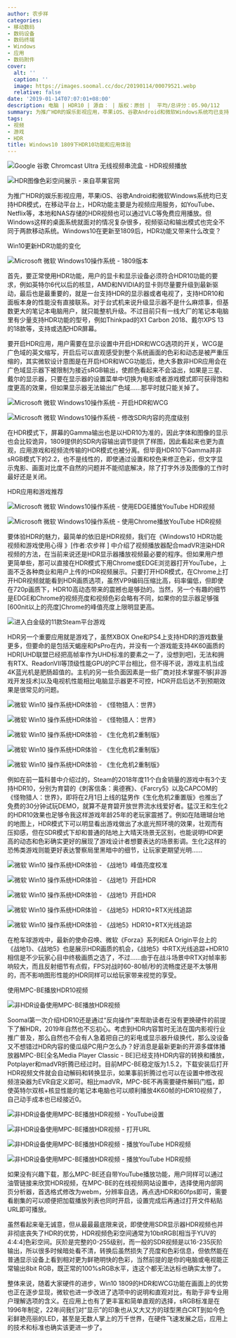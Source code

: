 ```yaml
---
author: 农步祥
categories:
- 移动数码
- 数码设备
- 数码终端
- Windows
- 应用
- 数码附件
cover:
  alt: ''
  caption: ''
  image: https://images.soomal.cc/doc/20190114/00079521.webp
  relative: false
date: '2019-01-14T07:07:01+08:00'
description: 电脑 | HDR10 | 源自： | 版权：原创 |  平均/总评分：05.90/112
summary: 为推广HDR的娱乐影视应用，苹果iOS、谷歌Android和微软Windows系统均已支持HDR模式，但Windows这样的桌面系统就面对的情况复杂很多，视频驱动和输出模式也完全不同于两款移动系统。Windows10在更新至1809后，HDR功能又带来什么改变？
tags:
- 视频
- 游戏
- HDR
title: Windows10 1809下HDR10功能和应用体验
---
```


![Google 谷歌 Chromcast Ultra 无线视频串流盒 - HDR视频播放](https://images.soomal.cc/doc/20180115/00072895_01.webp)



![HDR图像色彩空间展示 - 来自苹果官网](https://images.soomal.cc/doc/20180316/00073605_01.webp)



为推广HDR的娱乐影视应用，苹果iOS、谷歌Android和微软Windows系统均已支持HDR模式，在移动平台上，HDR功能主要是为视频应用服务，如YouTube、Netflix等，本地和NAS存储的HDR视频也可以通过VLC等免费应用播放。但Windows这样的桌面系统就面对的情况复杂很多，视频驱动和输出模式也完全不同于两款移动系统。Windows10在更新至1809后，HDR功能又带来什么改变？



Win10更新HDR功能的变化



![Microsoft 微软 Windows10操作系统 - 1809版本](https://images.soomal.cc/doc/20190114/00079500_01.webp)



首先，要正常使用HDR功能，用户的显卡和显示设备必须符合HDR10功能的要求，例如英特尔6代以后的核显，AMD和NVIDIA的显卡则尽量要升级到最新驱动，最后也是最重要的，就是一台支持HDR的显示器或者电视了，支持HDR10和面板本身的性能没有直接联系。对于台式机来说升级显示器不是什么麻烦事，但基数更大的笔记本电脑用户，就只能整机升级。不过目前只有一线大厂的笔记本电脑里有少量支持HDR功能的型号，例如Thinkpad的X1 Carbon 2018、戴尔XPS 13的18款等，支持或选配HDR屏幕。



要开启HDR应用，用户需要在显示设置中开启HDR和WCG选项的开关，WCG是广色域的英文缩写，开启后可以直观感受到整个系统画面的色彩和动态是被严重压缩的，其实微软设计意图是在开启HDR和WCG功能后，绝大多数非HDR应用会在广色域显示器下被限制为接近sRGB输出，使颜色看起来不会溢出，如果是三星、戴尔的显示器，只要在显示器的设置菜单中切换为电影或者游戏模式即可获得饱和度更高的效果，但如果显示器无法输出广色域……那平时就只能关掉了。



![Microsoft 微软 Windows10操作系统 - 开启HDR和WCG](https://images.soomal.cc/doc/20190114/00079501_01.webp)



![Microsoft 微软 Windows10操作系统 - 修改SDR内容的亮度级别](https://images.soomal.cc/doc/20190114/00079502_01.webp)



在HDR模式下，屏幕的Gamma输出也是以HDR10为准的，因此字体和图像的显示也会比较诡异，1809提供的SDR内容输出调节提供了样图，因此看起来也更为直观，应用游戏和视频流传输的HDR模式也被分离。但毕竟HDR10下Gamma并非sRGB模式下的2.2，也不是线性的，即使通过设置和校色来修正色彩，但文字显示鬼影、画面对比度不自然的问题并不能彻底解决，除了打字外涉及图像的工作时最好还是关闭。



HDR应用和游戏推荐



![Microsoft 微软 Windows10操作系统 - 使用EDGE播放YouTube HDR视频](https://images.soomal.cc/doc/20190114/00079503_01.webp)



![Microsoft 微软 Windows10操作系统 - 使用Chrome播放YouTube HDR视频](https://images.soomal.cc/doc/20190114/00079504_01.webp)



要体验HDR的魅力，最简单的依旧是HDR视频，我们在《Windows10 HDR功能视频和游戏使用心得 》[作者:农步祥 ]
中介绍了视频播放器配合madVR渲染HDR视频的方法，在当前来说还是HDR显示器播放视频最必要的程序。但如果用户想更简单些，那可以直接在HDR模式下用Chrome或EDGE浏览器打开YouTube，上面不乏各种商业和用户上传的HDR视频展示。只要打开HDR模式，在Chrome上打开HDR视频就能看到HDR画质选项，虽然VP9编码压缩比高，码率偏低，但即使在720p画质下，HDR10高动态带来的震撼也是够劲的。当然，另一个有趣的细节是EDGE和Chrome的视频亮度和视频色彩会略有不同，如果你的显示器足够强[600nit以上的亮度]Chrome的峰值亮度上限明显更高。



![进入白金级的11款Steam平台游戏](https://images.soomal.cc/doc/20190114/00079520.webp)



HDR另一个重要应用就是游戏了，虽然XBOX One和PS4上支持HDR的游戏数量更多，但要命的是包括天蝎座和PsPro在内，并没有一个游戏能支持4K60画质的HDR[UHD联盟已经把高帧率作为UHD标准的要素之一了，没想到吧]，无法和拥有RTX、ReadonVII等顶级性能GPU的PC平台相比，但不得不说，游戏主机当成4K蓝光机是肥肠超值的。主机的另一些负面因素是一些厂商对技术掌握不够[非游戏开发技术]以及电视机性能相比电脑显示器更不可控，HDR开启后达不到预期效果是很常见的问题。



![微软 Win10 操作系统HDR体验 - 《怪物猎人：世界》](https://images.soomal.cc/doc/20190114/00079505_01.webp)



![微软 Win10 操作系统HDR体验 - 《怪物猎人：世界》](https://images.soomal.cc/doc/20190114/00079506_01.webp)



![微软 Win10 操作系统HDR体验 - 《生化危机2重制版》](https://images.soomal.cc/doc/20190114/00079507_01.webp)



![微软 Win10 操作系统HDR体验 - 《生化危机2重制版》](https://images.soomal.cc/doc/20190114/00079508_01.webp)



![微软 Win10 操作系统HDR体验 - 《生化危机2重制版》](https://images.soomal.cc/doc/20190114/00079509_01.webp)



例如在前一篇科普中介绍过的，Steam的2018年度11个白金销量的游戏中有3个支持HDR10，分别为育碧的《刺客信条：奥德赛》、《Farcry5》以及CAPCOM的《怪物猎人：世界》，即将在2月1日上线的猛男作《生化危机2重置版》也推出了免费的30分钟试玩DEMO，就算不是育碧开放世界流水线爱好者。猛汉王和生化2的HDR10效果也足够令我这样游戏年龄25年的老玩家震撼了。例如在陆珊瑚台地的地图上，HDR模式下可以明显看出游戏做出了水底光照环境的效果，壮观而有压抑感，但在SDR模式下却和普通的陆地上大晴天场景无区别，也能说明HDR更高的动态和色彩确实更好的展现了游戏设计者想要表达的场景影调。生化2这样的恐怖类游戏则能更好表达警察局里黑暗中的细节，让玩家更期望光明……



![微软 Win10 操作系统HDR体验 - 《战地1》峰值亮度校准](https://images.soomal.cc/doc/20190114/00079510_01.webp)



![微软 Win10 操作系统HDR体验 - 《战地1》开启HDR](https://images.soomal.cc/doc/20190114/00079511_01.webp)



![微软 Win10 操作系统HDR体验 - 《战地1》开启HDR](https://images.soomal.cc/doc/20190114/00079512_01.webp)



![微软 Win10 操作系统HDR体验 - 《战地5》HDR10+RTX光线追踪](https://images.soomal.cc/doc/20190114/00079513_01.webp)



![微软 Win10 操作系统HDR体验 - 《战地5》HDR10+RTX光线追踪](https://images.soomal.cc/doc/20190114/00079514_01.webp)



在枪车球游戏中，最新的使命召唤、微软《Forza》系列和EA Origin平台上的《战地1》、《战地5》也是展示HDR画质的机会，《战地5》中RTX光线追踪+HDR10相信是不少玩家心目中终极画质之选了，不过……由于在战斗场景中RTX对帧率影响较大，而且反射细节有点假，FPS对战时60-80帧/秒的流畅度还是不太够用的，而不影响图形性能的HDR同样可以给玩家带来视觉的享受。



使用MPC-BE播放HDR10视频



![非HDR设备使用MPC-BE播放HDR视频](https://images.soomal.cc/doc/20190114/00079515.webp)



Soomal第一次介绍HDR10还是通过“反向操作”来帮助读者在没有更换硬件的前提下了解HDR，2019年自然也不忘初心。考虑到HDR内容暂时无法在国内影视行业推广普及，那么自然也不会有人急着把自己的彩电或显示器升级换代，那么没设备又不想错过HDR内容的傻瓜级PC用户怎么办？好消息是最新更新的开源多媒体播放器MPC-BE[全名Media Player Classic - BE]已经支持HDR内容的转换和播放，Potplayer和madVR折腾已经过时。目前MPC-BE稳定版为1.5.2，下载安装后打开HDR视频文件就会自动解码和转换显示，如果事前折腾过也可以在设置中修改视频渲染器为EVR自定义即可。相比madVR，MPC-BE不再需要硬件解码门槛，即使英特尔双核+核显性能的笔记本电脑也可以顺利播放4K60帧的HDR10视频了，自己动手成本也已经接近0。



![非HDR设备使用MPC-BE播放HDR视频 - YouTube设置](https://images.soomal.cc/doc/20190114/00079516_01.webp)



![非HDR设备使用MPC-BE播放HDR视频 - 打开URL](https://images.soomal.cc/doc/20190114/00079517_01.webp)



![非HDR设备使用MPC-BE播放HDR视频 - 播放YouTube HDR视频](https://images.soomal.cc/doc/20190114/00079518_01.webp)



![非HDR设备使用MPC-BE播放HDR视频 - 播放YouTube HDR视频](https://images.soomal.cc/doc/20190114/00079519_01.webp)



如果没有兴趣下载，那么MPC-BE还自带YouTube播放功能，用户同样可以通过油管链接来欣赏HDR视频，在MPC-BE的在线视频网站设置中，选择使用内部网页分析器，首选格式修改为webm，分辨率自选，再点选HDR和60fps即可，需要看剧集的可以顺便把加载播放列表也同时开启，设置完成后再通过打开文件粘贴URL即可播放。



虽然看起来毫无诚意，但从最最最底限来说，即使使用SDR显示器HDR视频也并非彻底丧失了HDR的优势，HDR视频色彩空间通常为10bitRGB[相当于YUV的4:4:4]色彩空间。灰阶是完整的0-255级别，而一般的SDR视频是以16-235灰阶输出，所以很多时候暗处看不清，转换后虽然损失了亮度和色彩信息，但依然能在普通显示设备上看到相对更为鲜艳明快的色彩，当然前提的是你的电脑或电视能正常输出8bit RGB，既正常的100%sRGB水平，连这个都无法达标也确实太惨了。



整体来说，随着大家硬件的进步，Win10 1809的HDR和WCG功能在画面上的优势也正在逐步显现，微软也进一步改进了选项中的说明和直观对比，有助于非专业用户理解选项的含义。在应用上也有了更丰富和简单直观的选择，sRGB标准是在1996年制定，22年间我们对“显示”的印象也从又大又方的球型黑白CRT到如今色彩鲜艳亮丽的LED，甚至是无数人掌上的万千世界，在硬件飞速发展之后，应用上的技术和标准也确实该更进一步了。